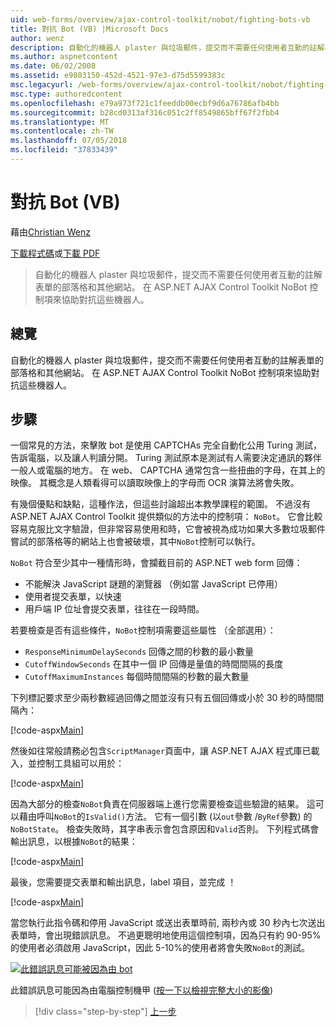 ```yaml
---
uid: web-forms/overview/ajax-control-toolkit/nobot/fighting-bots-vb
title: 對抗 Bot (VB) |Microsoft Docs
author: wenz
description: 自動化的機器人 plaster 與垃圾郵件，提交而不需要任何使用者互動的註解表單的部落格和其他網站。 在 ASP.NET AJAX Con NoBot 控制項...
ms.author: aspnetcontent
ms.date: 06/02/2008
ms.assetid: e9803150-452d-4521-97e3-d75d5599383c
msc.legacyurl: /web-forms/overview/ajax-control-toolkit/nobot/fighting-bots-vb
msc.type: authoredcontent
ms.openlocfilehash: e79a973f721c1feeddb00ecbf9d6a76786afb4bb
ms.sourcegitcommit: b28cd0313af316c051c2ff8549865bff67f2fbb4
ms.translationtype: MT
ms.contentlocale: zh-TW
ms.lasthandoff: 07/05/2018
ms.locfileid: "37833439"
---
```

<a name="fighting-bots-vb"></a>對抗 Bot (VB)
====================
藉由[Christian Wenz](https://github.com/wenz)

[下載程式碼](http://download.microsoft.com/download/9/3/f/93f8daea-bebd-4821-833b-95205389c7d0/NoBot0.vb.zip)或[下載 PDF](http://download.microsoft.com/download/b/6/a/b6ae89ee-df69-4c87-9bfb-ad1eb2b23373/nobot0VB.pdf)

> 自動化的機器人 plaster 與垃圾郵件，提交而不需要任何使用者互動的註解表單的部落格和其他網站。 在 ASP.NET AJAX Control Toolkit NoBot 控制項來協助對抗這些機器人。


## <a name="overview"></a>總覽

自動化的機器人 plaster 與垃圾郵件，提交而不需要任何使用者互動的註解表單的部落格和其他網站。 在 ASP.NET AJAX Control Toolkit NoBot 控制項來協助對抗這些機器人。

## <a name="steps"></a>步驟

一個常見的方法，來擊敗 bot 是使用 CAPTCHAs 完全自動化公用 Turing 測試，告訴電腦，以及讓人判讀分開。 Turing 測試原本是測試有人需要決定通訊的夥伴一般人或電腦的地方。 在 web、 CAPTCHA 通常包含一些扭曲的字母，在其上的映像。 其概念是人類看得可以讀取映像上的字母而 OCR 演算法將會失敗。

有幾個優點和缺點，這種作法，但這些討論超出本教學課程的範圍。 不過沒有 ASP.NET AJAX Control Toolkit 提供類似的方法中的控制項： `NoBot`。 它會比較容易克服比文字驗證，但非常容易使用和時，它會被視為成功如果大多數垃圾郵件嘗試的部落格等的網站上也會被破壞，其中`NoBot`控制可以執行。

`NoBot` 符合至少其中一種情形時，會攔截目前的 ASP.NET web form 回傳：

- 不能解決 JavaScript 謎題的瀏覽器 （例如當 JavaScript 已停用）
- 使用者提交表單，以快速
- 用戶端 IP 位址會提交表單，往往在一段時間。

若要檢查是否有這些條件，`NoBot`控制項需要這些屬性 （全部選用）：

- `ResponseMinimumDelaySeconds` 回傳之間的秒數的最小數量
- `CutoffWindowSeconds` 在其中一個 IP 回傳是量值的時間間隔的長度
- `CutoffMaximumInstances` 每個時間間隔的秒數的最大數量

下列標記要求至少兩秒數經過回傳之間並沒有只有五個回傳或小於 30 秒的時間間隔內：

[!code-aspx[Main](fighting-bots-vb/samples/sample1.aspx)]

然後如往常般請務必包含`ScriptManager`頁面中，讓 ASP.NET AJAX 程式庫已載入，並控制工具組可以用於：

[!code-aspx[Main](fighting-bots-vb/samples/sample2.aspx)]

因為大部分的檢查`NoBot`負責在伺服器端上進行您需要檢查這些驗證的結果。 這可以藉由呼叫`NoBot`的`IsValid()`方法。 它有一個引數 (以`out`參數 /`ByRef`參數) 的`NoBotState`。 檢查失敗時，其字串表示會包含原因和`Valid`否則。 下列程式碼會輸出訊息，以根據`NoBot`的結果：

[!code-aspx[Main](fighting-bots-vb/samples/sample3.aspx)]

最後，您需要提交表單和輸出訊息，label 項目，並完成 ！

[!code-aspx[Main](fighting-bots-vb/samples/sample4.aspx)]

當您執行此指令碼和停用 JavaScript 或送出表單時前, 兩秒內或 30 秒內七次送出表單時，會出現錯誤訊息。 不過更聰明地使用這個控制項，因為只有約 90-95%的使用者必須啟用 JavaScript，因此 5-10%的使用者將會失敗`NoBot`的測試。


[![此錯誤訊息可能被因為由 bot](fighting-bots-vb/_static/image2.png)](fighting-bots-vb/_static/image1.png)

此錯誤訊息可能因為由電腦控制機甲 ([按一下以檢視完整大小的影像](fighting-bots-vb/_static/image3.png))

> [!div class="step-by-step"]
> [上一步](fighting-bots-cs.md)
